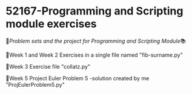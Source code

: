 # 52167-Programming and Scripting module exercises

:book:_Problem sets and the project for Programming and Scripting Module_:books:

:open_file_folder:Week 1 and Week 2 Exercises in a single file named "fib-surname.py"

:open_file_folder:Week 3 Exercise file "collatz.py"

:open_file_folder:Week 5 Project Euler Problem 5 -solution created by me "ProjEulerProblem5.py"
